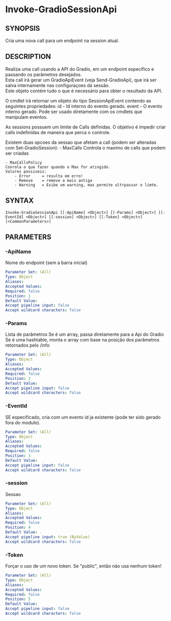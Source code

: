 ﻿---
external help file: powershai-help.xml
schema: 2.0.0
powershai: true
---

# Invoke-GradioSessionApi

## SYNOPSIS <!--!= @#Synop !-->
Cria uma nova call para um endpoint na session atual.

## DESCRIPTION <!--!= @#Desc !-->
Realiza uma call usando a API do Gradio, em um endpoint especifico e passando os parâmetros desejados.  
Esta call irá gerar um GradioApiEvent (veja Send-GradioApi), que irá ser salva internamente nas configuraçoes da sessão.  
Este objeto contém tudo o que é necessário para obter o resultado da API.  

O cmdlet irá retornar um objeto do tipo SessionApiEvent contendo as seguintes propriedades:
	id - Id interno do evento gerado.
	event - O evento interno gerado. Pode ser usado diretamente com os cmdlets que manipulam eventos.
	
As sessions possuem um limite de Calls definidas.
O objetivo é impedir criar calls indefinidas de maneira que perca o controle.

Existem duas opcoes da sessao que afetam a call (podem ser alteradas com Set-GradioSession):
	- MaxCalls 
	Controla o maximo de calls que podem ser criadas
	
	- MaxCallsPolicy 
	Conrola o que fazer quando o Max for atingido.
	Valores possiveis:
		- Error 	= resulta em erro!
		- Remove 	= remove a mais antiga 
		- Warning 	= Exibe um warning, mas permite ultrpassar o limte.

## SYNTAX <!--!= @#Syntax !-->

```
Invoke-GradioSessionApi [[-ApiName] <Object>] [[-Params] <Object>] [[-EventId] <Object>] [[-session] <Object>] [[-Token] <Object>] 
[<CommonParameters>]
```

## PARAMETERS <!--!= @#Params !-->

### -ApiName
Nome do endpoint (sem a barra inicial)

```yml
Parameter Set: (All)
Type: Object
Aliases: 
Accepted Values: 
Required: false
Position: 1
Default Value: 
Accept pipeline input: false
Accept wildcard characters: false
```

### -Params
Lista de parâmetros 
Se é um array, passa diretamente para a Api do Gradio 
Se é uma hashtable, monta o array com base na posição dos parâmetros retornados pelo /info

```yml
Parameter Set: (All)
Type: Object
Aliases: 
Accepted Values: 
Required: false
Position: 2
Default Value: 
Accept pipeline input: false
Accept wildcard characters: false
```

### -EventId
SE especificado, cria com um evento id ja existente (pode ter sido gerado fora do modulo).

```yml
Parameter Set: (All)
Type: Object
Aliases: 
Accepted Values: 
Required: false
Position: 3
Default Value: 
Accept pipeline input: false
Accept wildcard characters: false
```

### -session
Sessao

```yml
Parameter Set: (All)
Type: Object
Aliases: 
Accepted Values: 
Required: false
Position: 4
Default Value: .
Accept pipeline input: true (ByValue)
Accept wildcard characters: false
```

### -Token
Forçar o uso de um novo token. Se "public", então não usa nenhum token!

```yml
Parameter Set: (All)
Type: Object
Aliases: 
Accepted Values: 
Required: false
Position: 5
Default Value: 
Accept pipeline input: false
Accept wildcard characters: false
```